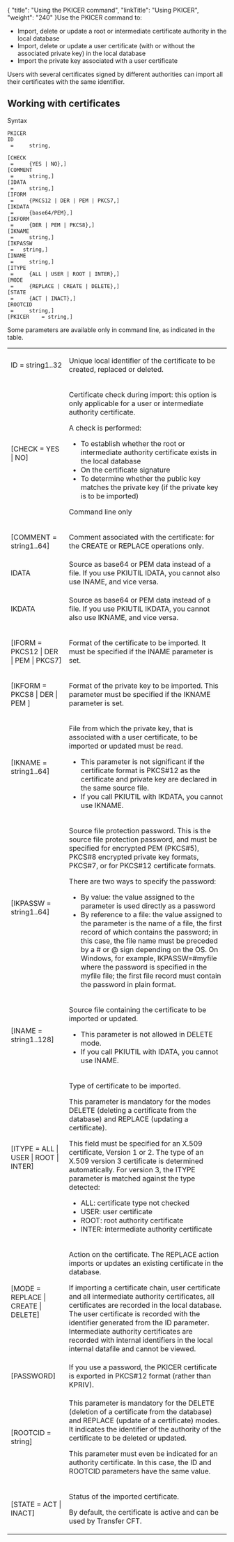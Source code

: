 {
    "title": "Using  the PKICER command",
    "linkTitle": "Using PKICER",
    "weight": "240"
}Use the PKICER command to:

-   Import,
    delete or update a root or intermediate certificate authority in the local
    database
-   Import,
    delete or update a user certificate (with or without the associated private
    key) in the local database
-   Import
    the private key associated with a user certificate

Users with several certificates signed by different authorities
can import all their certificates with the same identifier.

## Working with certificates

Syntax



    PKICER
    ID     
     =     string,

    [CHECK     
     =     {YES | NO},]
    [COMMENT   
     =     string,]
    [IDATA      
     =     string,]
    [IFORM     
     =     {PKCS12 | DER | PEM | PKCS7,]
    [IKDATA    
     =     {base64/PEM},]
    [IKFORM    
     =     {DER | PEM | PKCS8},]
    [IKNAME    
     =     string,]
    [IKPASSW   
     =   string,]
    [INAME     
     =     string,]
    [ITYPE     
     =     {ALL | USER | ROOT | INTER},]
    [MODE     
     =     {REPLACE | CREATE | DELETE},]
    [STATE     
     =     {ACT | INACT},]
    [ROOTCID   
     =     string,]
    [PKICER    = string,]

Some parameters are available only in command line, as indicated in the table.

<table>
   <tbody>
      <tr>
         <td><p>ID = string1..32</p>         </td>
         <td><p>Unique local identifier of the certificate to be created,
replaced or deleted.</p>         </td>
      </tr>
      <tr>
         <td><p>[CHECK = YES
| NO]</p>         </td>
         <td><p>Certificate check during import: this option is only applicable
for a user or intermediate authority certificate.</p>
<p>A check is performed:</p>
<ul>
<li>To establish
whether the root or intermediate authority certificate exists in the local
database</li>
<li>On the
certificate signature</li>
<li>To determine
whether the public key matches the private key (if the private key is
to be imported)</li>
</ul>
<p>Command line only</p>         </td>
      </tr>
      <tr>
         <td><p>[COMMENT = string1..64]</p>         </td>
         <td><p>Comment associated with the certificate: for the CREATE
or REPLACE operations only.</p>         </td>
      </tr>
      <tr>
         <td>IDATA         </td>
         <td>Source as base64 or PEM data instead of a file. If you use PKIUTIL IDATA, you cannot also use INAME, and vice versa.         </td>
      </tr>
      <tr>
         <td>IKDATA         </td>
         <td><p>Source as base64 or PEM data instead of a file. If you use PKIUTIL IKDATA, you cannot also use IKNAME, and vice versa.</p>         </td>
      </tr>
      <tr>
         <td><p>[IFORM = PKCS12 | DER
| PEM | PKCS7]</p>         </td>
         <td><p>Format of the certificate to be imported. It must be specified
if the INAME parameter is set.</p>         </td>
      </tr>
      <tr>
         <td><p>[IKFORM = PKCS8 | DER | PEM ]</p>         </td>
         <td><p>Format of the private key to be imported. This parameter
must be specified if the IKNAME parameter is set.</p>         </td>
      </tr>
      <tr>
         <td><p>[IKNAME = string1..64]</p>         </td>
         <td><p>File from which the private key, that is associated with
a user certificate, to be imported or updated must be read.</p>
<ul>
<li>This parameter is not significant if the certificate format
is PKCS#12 as the certificate and private key are declared in the same
source file.</li>
<li>If you call PKIUTIL with IKDATA, you cannot use IKNAME.</li>
</ul>         </td>
      </tr>
      <tr>
         <td><p>[IKPASSW = string1..64]</p>         </td>
         <td><p>Source file protection password. This is the source file protection password, and must be
specified for encrypted PEM (PKCS#5), PKCS#8 encrypted private key formats, PKCS#7, or for PKCS#12 certificate
formats.</p>
<p>There are two ways to specify the password:</p>
<ul>
<li>By
value: the value assigned to the parameter is used directly as a password</li>
<li>By
reference to a file: the value assigned to the parameter is the name
of a file, the first record of which contains the password; in this case,
the file name must be preceded
by a # or @ sign depending on the OS. On Windows, for example, IKPASSW=#myfile
where the password is specified in the <span class="code">myfile </span>file; the first file
record must contain the password in plain format.</li>
</ul>         </td>
      </tr>
      <tr>
         <td><p>[INAME = string1..128]</p>         </td>
         <td><p>Source file containing the certificate to be imported or
updated.</p>
<ul>
<li>This parameter is not allowed in DELETE
mode.</li>
<li>If you call PKIUTIL with IDATA, you cannot use INAME.</li>
</ul>         </td>
      </tr>
      <tr>
         <td><p>[ITYPE = ALL
| USER | ROOT | INTER]</p>         </td>
         <td><p>Type of certificate to be imported.</p>
<p>This parameter is mandatory for the modes DELETE (deleting a certificate from the database) and REPLACE (updating a certificate).</p>
<p>This field must be specified for an X.509 certificate,
Version 1 or 2. The type of an X.509 version 3 certificate is determined
automatically. For version 3, the ITYPE parameter is matched against the
type detected:</p>
<ul>
<li>ALL:
certificate type not checked</li>
<li>USER:
user certificate</li>
<li>ROOT:
root authority certificate</li>
<li>INTER:
intermediate authority certificate</li>
</ul>         </td>
      </tr>
      <tr>
         <td><p>[MODE = REPLACE
| CREATE | DELETE]</p>         </td>
         <td><p>Action on the certificate. The REPLACE
action imports or updates an existing certificate in the database.</p>
<p>If importing a certificate chain, user certificate and
all intermediate authority certificates, all certificates are recorded
in the local database. The user certificate is recorded with the identifier
generated from the ID parameter. Intermediate authority certificates are
recorded with internal identifiers in the local internal datafile and cannot be
viewed.</p>         </td>
      </tr>
      <tr>
         <td>[PASSWORD]         </td>
         <td>If you use a password, the PKICER certificate is exported in PKCS#12 format (rather than KPRIV).         </td>
      </tr>
      <tr>
         <td><p>[ROOTCID = string]</p>         </td>
         <td><p>This parameter is mandatory for the DELETE (deletion of
a certificate from the database) and REPLACE (update of a certificate)
modes. It indicates the identifier of the authority of the certificate
to be deleted or updated.</p>
<p>This parameter must even be indicated for an authority
certificate. In this case, the ID and ROOTCID parameters have the same
value.</p>         </td>
      </tr>
      <tr>
         <td><p>[STATE = ACT
| INACT]</p>         </td>
         <td><p>Status of the imported certificate.</p>
<p>By default, the certificate is active and can
be used by Transfer CFT.</p>         </td>
      </tr>
   </tbody>
</table>
